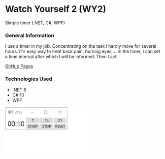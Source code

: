 # Watch Yourself 2 (WY2)
Simple timer (.NET, C#, WPF)

### General Information
I use a timer in my job. Concentrating on the task I hardly move for several hours. It's easy way to treat back pain, burning eyes,... In the timer, I can set a time interval after which I will be informed. Then I act.




[GitHub Pages](https://pages.github.com/)

### Technologies Used
* .NET 6
* C# 10
* WPF

![Watch yourself 2 demo](demo_timer_WPF_WY2.gif)